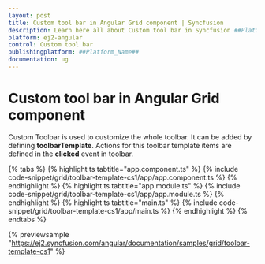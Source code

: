 ```yaml
---
layout: post
title: Custom tool bar in Angular Grid component | Syncfusion
description: Learn here all about Custom tool bar in Syncfusion ##Platform_Name## Grid component of Syncfusion Essential JS 2 and more.
platform: ej2-angular
control: Custom tool bar 
publishingplatform: ##Platform_Name##
documentation: ug
---
```


# Custom tool bar in Angular Grid component

Custom Toolbar is used to customize the whole toolbar. It can be added by defining
**toolbarTemplate**. Actions for this toolbar template items are defined in the
**clicked** event in toolbar.

{% tabs %}
{% highlight ts tabtitle="app.component.ts" %}
{% include code-snippet/grid/toolbar-template-cs1/app/app.component.ts %}
{% endhighlight %}
{% highlight ts tabtitle="app.module.ts" %}
{% include code-snippet/grid/toolbar-template-cs1/app/app.module.ts %}
{% endhighlight %}
{% highlight ts tabtitle="main.ts" %}
{% include code-snippet/grid/toolbar-template-cs1/app/main.ts %}
{% endhighlight %}
{% endtabs %}
  
{% previewsample "https://ej2.syncfusion.com/angular/documentation/samples/grid/toolbar-template-cs1" %}